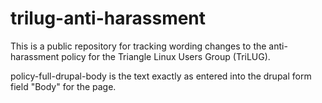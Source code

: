 trilug-anti-harassment
======================

This is a public repository for tracking wording changes to the
anti-harassment policy for the Triangle Linux Users Group
(TriLUG).

policy-full-drupal-body is the text exactly as entered into the
drupal form field "Body" for the page.
